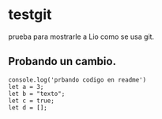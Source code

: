 # testgit
prueba para mostrarle a Lio como se usa git.

## Probando un cambio.

```
console.log('prbando codigo en readme')
let a = 3;
let b = "texto";
let c = true;
let d = [];
```


